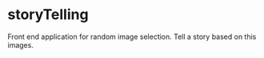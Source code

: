 # storyTelling
Front end application for random image selection. Tell a story based on this images.
